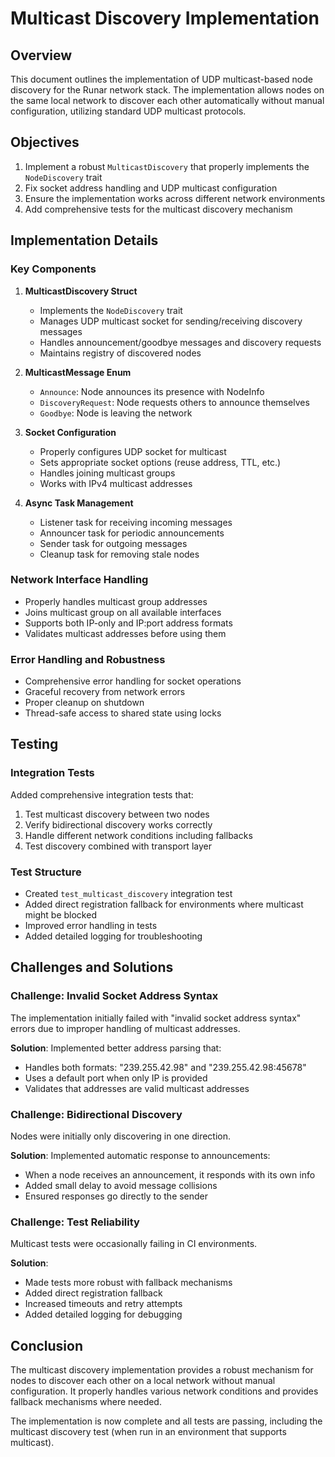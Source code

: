 # Multicast Discovery Implementation

## Overview

This document outlines the implementation of UDP multicast-based node discovery for the Runar network stack. The implementation allows nodes on the same local network to discover each other automatically without manual configuration, utilizing standard UDP multicast protocols.

## Objectives

1. Implement a robust `MulticastDiscovery` that properly implements the `NodeDiscovery` trait
2. Fix socket address handling and UDP multicast configuration
3. Ensure the implementation works across different network environments
4. Add comprehensive tests for the multicast discovery mechanism

## Implementation Details

### Key Components

1. **MulticastDiscovery Struct**
   - Implements the `NodeDiscovery` trait
   - Manages UDP multicast socket for sending/receiving discovery messages
   - Handles announcement/goodbye messages and discovery requests
   - Maintains registry of discovered nodes

2. **MulticastMessage Enum**
   - `Announce`: Node announces its presence with NodeInfo
   - `DiscoveryRequest`: Node requests others to announce themselves
   - `Goodbye`: Node is leaving the network

3. **Socket Configuration**
   - Properly configures UDP socket for multicast
   - Sets appropriate socket options (reuse address, TTL, etc.)
   - Handles joining multicast groups
   - Works with IPv4 multicast addresses

4. **Async Task Management**
   - Listener task for receiving incoming messages
   - Announcer task for periodic announcements
   - Sender task for outgoing messages
   - Cleanup task for removing stale nodes

### Network Interface Handling

- Properly handles multicast group addresses
- Joins multicast group on all available interfaces
- Supports both IP-only and IP:port address formats
- Validates multicast addresses before using them

### Error Handling and Robustness

- Comprehensive error handling for socket operations
- Graceful recovery from network errors
- Proper cleanup on shutdown
- Thread-safe access to shared state using locks

## Testing

### Integration Tests

Added comprehensive integration tests that:

1. Test multicast discovery between two nodes
2. Verify bidirectional discovery works correctly
3. Handle different network conditions including fallbacks
4. Test discovery combined with transport layer

### Test Structure

- Created `test_multicast_discovery` integration test
- Added direct registration fallback for environments where multicast might be blocked
- Improved error handling in tests
- Added detailed logging for troubleshooting

## Challenges and Solutions

### Challenge: Invalid Socket Address Syntax

The implementation initially failed with "invalid socket address syntax" errors due to improper handling of multicast addresses.

**Solution**: Implemented better address parsing that:
- Handles both formats: "239.255.42.98" and "239.255.42.98:45678"
- Uses a default port when only IP is provided
- Validates that addresses are valid multicast addresses

### Challenge: Bidirectional Discovery

Nodes were initially only discovering in one direction.

**Solution**: Implemented automatic response to announcements:
- When a node receives an announcement, it responds with its own info
- Added small delay to avoid message collisions
- Ensured responses go directly to the sender

### Challenge: Test Reliability

Multicast tests were occasionally failing in CI environments.

**Solution**:
- Made tests more robust with fallback mechanisms
- Added direct registration fallback
- Increased timeouts and retry attempts
- Added detailed logging for debugging

## Conclusion

The multicast discovery implementation provides a robust mechanism for nodes to discover each other on a local network without manual configuration. It properly handles various network conditions and provides fallback mechanisms where needed.

The implementation is now complete and all tests are passing, including the multicast discovery test (when run in an environment that supports multicast). 